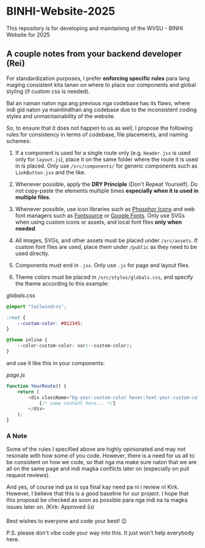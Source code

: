 # BINHI-Website-2025
This repository is for developing and maintaining of the WVSU - BINHI Website for 2025

## A couple notes from your backend developer (Rei)
For standardization purposes, I prefer **enforcing specific rules** para lang maging consistent kita tanan on where to place our components and global styling (if custom css is needed). 

Bal an naman naton nga ang previous nga codebase has its flaws, where indi gid naton ya maintindihan ang codebase due to the inconsistent coding styles and unmaintainability of the website. 

So, to ensure that it does not happen to us as well, I propose the following rules for consistency in terms of codebase, file placements, and naming schemes: 

1. If a component is used for a single route only (e.g. `Header.jsx` is used only for `layout.js`), place it on the same folder where the route it is used in is placed. Only use `/src/components/` for generic components such as `LinkButton.jsx` and the like. 

2. Whenever possible, apply the **DRY Principle** (Don't Repeat Yourself). Do not copy-paste the elements multiple times **especially when it is used in multiple files**. 

3. Whenever possible, use icon libraries such as [Phosphor Icons](https://phosphoricons.com) and web font managers such as [Fontsource](https://fontsource.org) or [Google Fonts](https://fonts.google.com). Only use SVGs when using *custom* icons or assets, and local font files **only when needed**. 

4. All images, SVGs, and other assets must be placed under `/src/assets`. If custom font files are used, place them under `/public` as they need to be used directly.  

5. Components must end in `.jsx`. Only use `.js` for page and layout files. 

6. Theme colors must be placed in `/src/styles/globals.css`, and specify the theme according to this example: 

*globals.css*
```css
@import "tailwindcss";

:root {
    --custom-color: #012345;
}

@theme inline {
    --color-custom-color: var(--custom-color);
}
```
and use it like this in your components: 

*page.js*
```js
function YourRoute() {
    return (
        <div className="bg-your-custom-color hover:text-your-custom-color">
            {/* some content here... */}
        </div>
    );
}
``` 

### A Note
Some of the rules I specified above are highly opinionated and may not resonate with how some of you code. However, there is a need for us all to be consistent on how we code, so that nga ma make sure naton that we are all on the same page and indi magka conflicts later on (especially on pull request reviews). 

And yes, of course indi pa ni sya final kay need pa ni i review ni Kirk. However, I believe that this is a good baseline for our project. I hope that this proposal be checked as soon as possible para nga indi na ta magka issues later on. (Kirk: Approved 👍)

Best wishes to everyone and code your best! 😉

P.S. please don't vibe code your way into this. It just won't help everybody here. 
